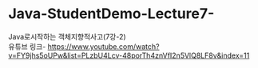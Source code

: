 # Java-StudentDemo-Lecture7-

Java로시작하는 객체지향적사고(7강-2)<br />
유튜브 링크- https://www.youtube.com/watch?v=FY9jhs5oUPw&list=PLzbU4Lcv-48porTh4znVfI2n5VlQ8LF8v&index=11
